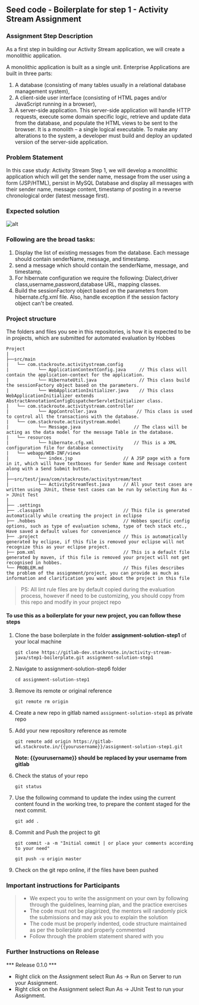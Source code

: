 ## Seed code - Boilerplate for step 1 - Activity Stream Assignment

### Assignment Step Description

As a first step in building our Activity Stream application, we will create a monolithic application. 

A monolithic application is built as a single unit. Enterprise Applications are built in three parts: 
1. A database (consisting of many tables usually in a relational database management system), 
2. A client-side user interface (consisting of HTML pages and/or JavaScript running in a browser), 
3. A server-side application. 
This server-side application will handle HTTP requests, execute some domain specific logic, retrieve and update data from the database, and populate the HTML views to be sent to the browser. It is a monolith – a single logical executable. 
To make any alterations to the system, a developer must build and deploy an updated version of the server-side application.

### Problem Statement

In this case study: Activity Stream Step 1, we will develop a monolithic application which will get the sender name, message from the user using a form (JSP/HTML), 
persist in MySQL Database and display all messages with their sender name, message content, timestamp of posting in a reverse chronological order (latest message first).

### Expected solution
![alt](https://s3.ap-south-1.amazonaws.com/stackroute/oie_eqW5sRly35UA.png)


### Following are the broad tasks:
1. Display the list of existing messages from the database. Each message should contain senderName, message, and timestamp. 
2. send a message which should contain the senderName, message, and timestamp.
3. For hibernate configuration we require the following: Dialect,driver class,username,password,database URL, mapping classes.
4. Build the sessionFactory object based on the parameters from hibernate.cfg.xml file. Also, handle exception if the session factory object can't be created.

### Project structure

The folders and files you see in this repositories, is how it is expected to be in projects, which are submitted for automated evaluation by Hobbes

    Project
	|
	├──src/main
	|   └── com.stackroute.activitystream.config	           
	|	        └── ApplicationContextConfig.java     // This class will contain the application-context for the application.
	|	        └── HibernateUtil.java                // This class build the sessionFactory object based on the parameters.
	|	        └── WebApplicationInitializer.java    // This class WebApplicationInitializer extends AbstractAnnotationConfigDispatcherServletInitializer class.
	|   └── com.stackroute.activitystream.controller
	|		    └── AppController.java 		         // This class is used to control all the transactions with the database.
	|   └── com.stackroute.activitystream.model
	|		    └── Message.java                    // The class will be acting as the data model for the message Table in the database. 
	|   └── resources
	|		    └── hibernate.cfg.xml               // This is a XML configuration file for database connectivity
	|   └── webapp/WEB-INF/views
	|		    └── index.jsp                   // A JSP page with a form in it, which will have textboxes for Sender Name and Message content along with a Send Submit button. 
	|
	├──src/test/java/com/stackroute/activitystream/test
	|		    └── ActivityStreamTest.java     // All your test cases are written using JUnit, these test cases can be run by selecting Run As -> JUnit Test
	|
	├── .settings
	├── .classpath			                    // This file is generated automatically while creating the project in eclipse
	├── .hobbes   			                    // Hobbes specific config options, such as type of evaluation schema, type of tech stack etc., Have saved a default values for convenience
	├── .project			                    // This is automatically generated by eclipse, if this file is removed your eclipse will not recognize this as your eclipse project. 
	├── pom.xml 			                    // This is a default file generated by maven, if this file is removed your project will not get recognised in hobbes.
	└── PROBLEM.md  		                    // This files describes the problem of the assignment/project, you can provide as much as information and clarification you want about the project in this file

> PS: All lint rule files are by default copied during the evaluation process, however if need to be customizing, you should copy from this repo and modify in your project repo


#### To use this as a boilerplate for your new project, you can follow these steps

1. Clone the base boilerplate in the folder **assignment-solution-step1** of your local machine
     
    `git clone https://gitlab-dev.stackroute.in/activity-stream-java/step1-boilerplate.git assignment-solution-step1`

2. Navigate to assignment-solution-step6 folder

    `cd assignment-solution-step1`

3. Remove its remote or original reference

     `git remote rm origin`

4. Create a new repo in gitlab named `assignment-solution-step1` as private repo

5. Add your new repository reference as remote

     `git remote add origin https://gitlab-wd.stackroute.in/{{yourusername}}/assignment-solution-step1.git`

     **Note: {{yourusername}} should be replaced by your username from gitlab**

5. Check the status of your repo 
     
     `git status`

6. Use the following command to update the index using the current content found in the working tree, to prepare the content staged for the next commit.

     `git add .`
 
7. Commit and Push the project to git

     `git commit -a -m "Initial commit | or place your comments according to your need"`

     `git push -u origin master`

8. Check on the git repo online, if the files have been pushed

### Important instructions for Participants
> - We expect you to write the assignment on your own by following through the guidelines, learning plan, and the practice exercises
> - The code must not be plagirized, the mentors will randomly pick the submissions and may ask you to explain the solution
> - The code must be properly indented, code structure maintained as per the boilerplate and properly commented
> - Follow through the problem statement shared with you

### Further Instructions on Release

*** Release 0.1.0 ***

- Right click on the Assignment select Run As -> Run on Server to run your Assignment.
- Right click on the Assignment select Run As -> JUnit Test to run your Assignment.